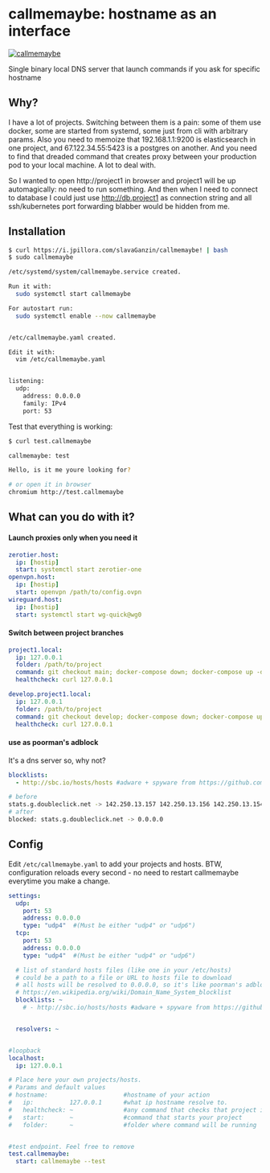 # callmemaybe: hostname as an interface

[![callmemaybe](https://media3.giphy.com/media/kGdRnb1kF4OmQ/giphy.gif?cid=ecf05e472pq6o5ggg6vq0w1b88g3221a7cevv2orxgm6rva7&rid=giphy.gif&ct=g)](https://www.youtube.com/watch?v=fWNaR-rxAic&t=86s)

Single binary local DNS server that launch commands if you ask for specific hostname

## Why?

I have a lot of projects. Switching between them is a pain: some of them use docker, some are started from systemd, some just from cli with arbitrary params. Also you need to memoize that 192.168.1.1:9200 is elasticsearch in one project, and 67.122.34.55:5423 is a postgres on another. And you need to find that dreaded command that creates proxy between your production pod to your local machine.
A lot to deal with.

So I wanted to open http://project1 in browser and project1 will be up automagically: no need to run something. And then when I need to connect to database I could just use http://db.project1 as connection string and all ssh/kubernetes port forwarding blabber would be hidden from me.

## Installation
```bash
$ curl https://i.jpillora.com/slavaGanzin/callmemaybe! | bash
$ sudo callmemaybe

/etc/systemd/system/callmemaybe.service created.

Run it with:
  sudo systemctl start callmemaybe

For autostart run:
  sudo systemctl enable --now callmemaybe


/etc/callmemaybe.yaml created.

Edit it with:
  vim /etc/callmemaybe.yaml


listening:
  udp:
    address: 0.0.0.0
    family: IPv4
    port: 53
```

Test that everything is working:
```bash
$ curl test.callmemaybe

callmemaybe: test

Hello, is it me youre looking for?

# or open it in browser
chromium http://test.callmemaybe
```

## What can you do with it?

#### Launch proxies only when you need it
```yaml
zerotier.host:
  ip: [hostip]
  start: systemctl start zerotier-one
openvpn.host:
  ip: [hostip]
  start: openvpn /path/to/config.ovpn
wireguard.host:
  ip: [hostip]
  start: systemctl start wg-quick@wg0
```

#### Switch between project branches
```yaml
project1.local:
  ip: 127.0.0.1
  folder: /path/to/project
  command: git checkout main; docker-compose down; docker-compose up -d
  healthcheck: curl 127.0.0.1

develop.project1.local:
  ip: 127.0.0.1
  folder: /path/to/project
  command: git checkout develop; docker-compose down; docker-compose up -d
  healthcheck: curl 127.0.0.1
```

#### use as poorman's adblock
It's a dns server so, why not?

```yaml
blocklists:
  - http://sbc.io/hosts/hosts #adware + spyware from https://github.com/StevenBlack/hosts#list-of-all-hosts-file-variants
```

```bash
# before
stats.g.doubleclick.net -> 142.250.13.157 142.250.13.156 142.250.13.154 142.250.13.155
# after
blocked: stats.g.doubleclick.net -> 0.0.0.0
```

## Config

Edit `/etc/callmemaybe.yaml` to add your projects and hosts.
BTW, configuration reloads every second - no need to restart callmemaybe everytime you make a change.

```yaml
settings:
  udp:
    port: 53
    address: 0.0.0.0
    type: "udp4"  #(Must be either "udp4" or "udp6")
  tcp:
    port: 53
    address: 0.0.0.0
    type: "udp4"  #(Must be either "udp4" or "udp6")

  # list of standard hosts files (like one in your /etc/hosts)
  # could be a path to a file or URL to hosts file to download
  # all hosts will be resolved to 0.0.0.0, so it's like poorman's adblock
  # https://en.wikipedia.org/wiki/Domain_Name_System_blocklist
  blocklists: ~
    # - http://sbc.io/hosts/hosts #adware + spyware from https://github.com/StevenBlack/hosts#list-of-all-hosts-file-variants


  resolvers: ~


#loopback
localhost:
  ip: 127.0.0.1

# Place here your own projects/hosts.
# Params and default values
# hostname:                     #hostname of your action
#   ip:          127.0.0.1      #what ip hostname resolve to.
#   healthcheck: ~              #any command that checks that project is up, so there is no need to run start command
#   start:       ~              #command that starts your project
#   folder:      ~              #folder where command will be running


#test endpoint. Feel free to remove
test.callmemaybe:
  start: callmemaybe --test
```
